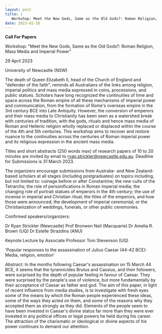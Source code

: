```yaml
---
layout: post
title: |
   Workshop: Meet the New Gods, Same as the Old Gods?: Roman Religion, Mass Media and Imperial Power
date: 2023-02-10
---
```


**Call For Papers**

Workshop: "Meet the New Gods, Same as
the Old Gods?: Roman Religion, Mass Media and Imperial
Power"

29 April 2023

University of Newcastle
(NSW)

The death of Queen Elizabeth II, head of the Church of
England and "defender of the faith", reminds all Australians of the
links among religion, imperial politics and mass media expressed in
coins, processions, and public statues. Scholars have long recognized
the continuities of time and space across the Roman empire of all these
mechanisms of imperial power and communication, from the formation of
Rome's overseas empire in the 3rd century BCE into Late Antiquity.
However, the conversion of emperors and their mass media to Christianity
has been seen as a watershed break with centuries of tradition, with the
gods, rituals and hence mass media of Roman and Hellenic religion wholly
replaced or displaced within the course of the 4th and 5th centuries.
This workshop aims to recover and restore nuance to the continuities
across the centuries of Roman imperial power and its religious
expression in the ancient mass media.

Titles and short
abstracts (250 words max) of research papers of 10 to 20 minutes are
invited by email to <ryan.strickler@newcastle.edu.au>. Deadline for
Submissions is 31 March 2023.

The organizers encourage
submissions from Australia- and New Zealand-based scholars at all stages
(including postgraduates) on topics including, but not limited to:
coinage before or after Constantine; the new cults of the Tetrarchs; the
role of personifications in Roman imperial media; the changing role of
portrait statues of emperors in the 4th century; the use of incense in
imperial and Christian ritual; the titles of the emperors, and how those
were announced; the development of imperial ceremonial; or the
Christianization of weddings, funerals, or other public
ceremonies.

Confirmed speakers/organizers:

Dr Ryan
Strickler (Newcastle)
Prof Bronwen Neil (Macquarie)
Dr Amelia
R. Brown (UQ)
Dr Estelle Strazdins (ANU)

Keynote Lecture
by Associate Professor Tom Stevenson (UQ)

'Popular responses
to the assassination of Julius Caesar (44-42 BCE): Media, religion,
emotion'

*Abstract*: In the months following Caesar's
assassination on 15 March 44 BCE, it seems that the tyrannicides Brutus
and Cassius, and their followers, were surprised by the depth of popular
feeling in favour of Caesar. They were surprised by the people's use of
violence, but more fundamentally by their acceptance of Caesar as father
and god. The aim of this paper, in light of recent influence from media
studies, is to investigate with fresh eyes some of the means by which
the Roman people experienced these ideas, some of the ways they acted on
them, and some of the reasons why they accepted them as strongly as they
did. Elements of the people seem to have been invested in Caesar's
divine status far more than they were ever invested in any political
offices or legal powers he held during his career. The attraction of the
charismatic or ideological or divine aspects of his power continues to
demand our attention.
